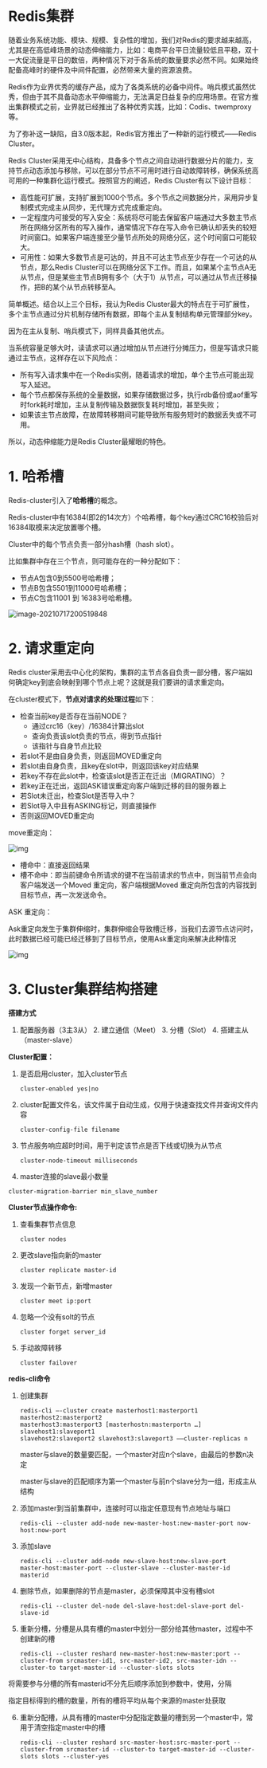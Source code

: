 # Redis集群

随着业务系统功能、模块、规模、复杂性的增加，我们对Redis的要求越来越高，尤其是在高低峰场景的动态伸缩能力，比如：电商平台平日流量较低且平稳，双十一大促流量是平日的数倍，两种情况下对于各系统的数量要求必然不同。如果始终配备高峰时的硬件及中间件配置，必然带来大量的资源浪费。

Redis作为业界优秀的缓存产品，成为了各类系统的必备中间件。哨兵模式虽然优秀，但由于其不具备动态水平伸缩能力，无法满足日益复杂的应用场景。在官方推出集群模式之前，业界就已经推出了各种优秀实践，比如：Codis、twemproxy等。

为了弥补这一缺陷，自3.0版本起，Redis官方推出了一种新的运行模式——Redis Cluster。

Redis Cluster采用无中心结构，具备多个节点之间自动进行数据分片的能力，支持节点动态添加与移除，可以在部分节点不可用时进行自动故障转移，确保系统高可用的一种集群化运行模式。按照官方的阐述，Redis Cluster有以下设计目标：

- 高性能可扩展，支持扩展到1000个节点。多个节点之间数据分片，采用异步复制模式完成主从同步，无代理方式完成重定向。
- 一定程度内可接受的写入安全：系统将尽可能去保留客户端通过大多数主节点所在网络分区所有的写入操作，通常情况下存在写入命令已确认却丢失的较短时间窗口。如果客户端连接至少量节点所处的网络分区，这个时间窗口可能较大。
- 可用性：如果大多数节点是可达的，并且不可达主节点至少存在一个可达的从节点，那么Redis Cluster可以在网络分区下工作。而且，如果某个主节点A无从节点，但是某些主节点B拥有多个（大于1）从节点，可以通过从节点迁移操作，把B的某个从节点转移至A。

简单概述。结合以上三个目标，我认为Redis Cluster最大的特点在于可扩展性，多个主节点通过分片机制存储所有数据，即每个主从复制结构单元管理部分key。

因为在主从复制、哨兵模式下，同样具备其他优点。

当系统容量足够大时，读请求可以通过增加从节点进行分摊压力，但是写请求只能通过主节点，这样存在以下风险点：

- 所有写入请求集中在一个Redis实例，随着请求的增加，单个主节点可能出现写入延迟。
- 每个节点都保存系统的全量数据，如果存储数据过多，执行rdb备份或aof重写时fork耗时增加，主从复制传输及数据恢复耗时增加，甚至失败；
- 如果该主节点故障，在故障转移期间可能导致所有服务短时的数据丢失或不可用。

所以，动态伸缩能力是Redis Cluster最耀眼的特色。

# 1. 哈希槽

Redis-cluster引入了**哈希槽**的概念。

Redis-cluster中有16384(即2的14次方）个哈希槽，每个key通过CRC16校验后对16384取模来决定放置哪个槽。

Cluster中的每个节点负责一部分hash槽（hash slot）。

比如集群中存在三个节点，则可能存在的一种分配如下：

- 节点A包含0到5500号哈希槽；
- 节点B包含5501到11000号哈希槽；
- 节点C包含11001 到 16383号哈希槽。

![image-20210717200519848](img/image-20210717200519848.png)



# 2. 请求重定向

Redis cluster采用去中心化的架构，集群的主节点各自负责一部分槽，客户端如何确定key到底会映射到哪个节点上呢？这就是我们要讲的请求重定向。



在cluster模式下，**节点对请求的处理过程**如下：

- 检查当前key是否存在当前NODE？
  - 通过crc16（key）/16384计算出slot
  - 查询负责该slot负责的节点，得到节点指针
  - 该指针与自身节点比较
- 若slot不是由自身负责，则返回MOVED重定向
- 若slot由自身负责，且key在slot中，则返回该key对应结果
- 若key不存在此slot中，检查该slot是否正在迁出（MIGRATING）？
- 若key正在迁出，返回ASK错误重定向客户端到迁移的目的服务器上
- 若Slot未迁出，检查Slot是否导入中？
- 若Slot导入中且有ASKING标记，则直接操作
- 否则返回MOVED重定向

move重定向：

![img](img/redis-cluster-3.png)

- 槽命中：直接返回结果
- 槽不命中：即当前键命令所请求的键不在当前请求的节点中，则当前节点会向客户端发送一个Moved 重定向，客户端根据Moved 重定向所包含的内容找到目标节点，再一次发送命令。

ASK 重定向：

Ask重定向发生于集群伸缩时，集群伸缩会导致槽迁移，当我们去源节点访问时，此时数据已经可能已经迁移到了目标节点，使用Ask重定向来解决此种情况

![img](img/redis-cluster-5.png)

# 3. Cluster集群结构搭建

**搭建方式**

1.	配置服务器（3主3从）
  	2.	建立通信（Meet）
  	3.	分槽（Slot）
  	4.	搭建主从（master-slave）



**Cluster配置：**

1. 是否启用cluster，加入cluster节点

   ```properties
   cluster-enabled yes|no
   ```

   

2. cluster配置文件名，该文件属于自动生成，仅用于快速查找文件并查询文件内容

   ```properties
   cluster-config-file filename
   ```

   

3. 节点服务响应超时时间，用于判定该节点是否下线或切换为从节点

   ```properties
   cluster-node-timeout milliseconds
   ```

   

4. master连接的slave最小数量

```properties
cluster-migration-barrier min_slave_number
```

**Cluster节点操作命令:**

1. 查看集群节点信息

   ```properties
   cluster nodes
   ```

   

2. 更改slave指向新的master

   ```properties
   cluster replicate master-id
   ```

   

3. 发现一个新节点，新增master

   ```properties
   cluster meet ip:port
   
   ```

   

4. 忽略一个没有solt的节点

   ```properties
   cluster forget server_id
   ```

   

5. 手动故障转移

   ```properties
   cluster failover
   ```

   

**redis-cli命令**

1. 创建集群

   ```properties
   redis-cli –-cluster create masterhost1:masterport1 masterhost2:masterport2
   masterhost3:masterport3 [masterhostn:masterportn …] slavehost1:slaveport1
   slavehost2:slaveport2 slavehost3:slaveport3 ––cluster-replicas n
   ```

   master与slave的数量要匹配，一个master对应n个slave，由最后的参数n决定

   master与slave的匹配顺序为第一个master与前n个slave分为一组，形成主从结构

   

2. 添加master到当前集群中，连接时可以指定任意现有节点地址与端口

   ```properties
   redis-cli --cluster add-node new-master-host:new-master-port now-host:now-port
   ```

   

3. 添加slave

   ```properties
   redis-cli --cluster add-node new-slave-host:new-slave-port
   master-host:master-port --cluster-slave --cluster-master-id masterid
   ```

   

4. 删除节点，如果删除的节点是master，必须保障其中没有槽slot

   ```properties
   redis-cli --cluster del-node del-slave-host:del-slave-port del-slave-id
   ```

   

5. 重新分槽，分槽是从具有槽的master中划分一部分给其他master，过程中不创建新的槽

   ```properties
   redis-cli --cluster reshard new-master-host:new-master:port --cluster-from srcmaster-id1, src-master-id2, src-master-idn --cluster-to target-master-id --cluster-slots slots
   ```

将需要参与分槽的所有masterid不分先后顺序添加到参数中，使用，分隔

指定目标得到的槽的数量，所有的槽将平均从每个来源的master处获取

6. 重新分配槽，从具有槽的master中分配指定数量的槽到另一个master中，常用于清空指定master中的槽

   ```properties
   redis-cli --cluster reshard src-master-host:src-master-port --cluster-from srcmaster-id --cluster-to target-master-id --cluster-slots slots --cluster-yes 
   ```

